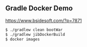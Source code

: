 ## Gradle Docker Demo
https://www.bsidesoft.com/?p=7871

```bash
$ ./gradlew clean bootWar
$ ./gradlew jibDockerBuild
$ docker images
```

